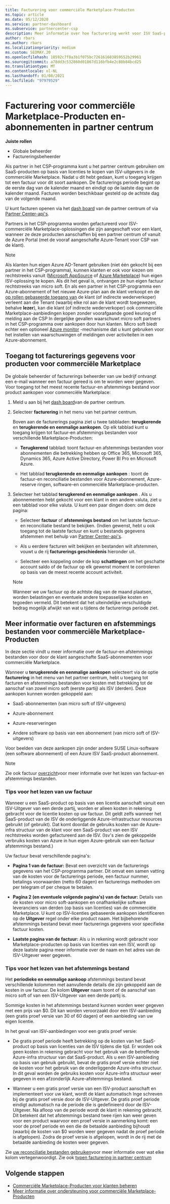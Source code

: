 ```yaml
---
title: Facturering voor commerciële Marketplace-Producten
ms.topic: article
ms.date: 05/12/2020
ms.service: partner-dashboard
ms.subservice: partnercenter-csp
description: Meer informatie over hoe facturering werkt voor ISV SaaS-producten of-abonnementen die zijn aangeschaft voor klanten van de commerciële Marketplace binnen het partner centrum.
author: rbars
ms.author: rbars
ms.localizationpriority: medium
ms.custom: SEOMAY.20
ms.openlocfilehash: 10592c7f8a3b1f075bc726161603859552b29961
ms.sourcegitcommit: a78dd3c532860d01867d116bfb4e2c88b84bcd25
ms.translationtype: MT
ms.contentlocale: nl-NL
ms.lasthandoff: 01/08/2021
ms.locfileid: "97979529"
---
```

# <a name="billing-for-commercial-marketplace-products-and-subscriptions-in-partner-center"></a>Facturering voor commerciële Marketplace-Producten en-abonnementen in partner centrum


**Juiste rollen**

- Globale beheerder
- Factureringsbeheerder

Als partner in het CSP-programma kunt u het partner centrum gebruiken om SaaS-producten op basis van licenties te kopen van ISV-uitgevers in de commerciële Marketplace. Nadat u dit hebt gedaan, kunt u toegang krijgen tot een factuur voor dit soort aankopen. De facturerings periode begint op de eerste dag van de kalender maand en eindigt op de laatste dag van de kalender maand. Facturen worden beschikbaar gesteld op de achtste dag van de volgende maand.

U kunt facturen openen via het [dash board](https://partner.microsoft.com/dashboard/) van de partner centrum of via [Partner Center-api's](/partner-center/develop/).

Partners in het CSP-programma worden gefactureerd voor ISV-commerciële Marketplace-oplossingen die zijn aangeschaft voor een klant, wanneer ze deze producten aanschaffen bij een partner centrum of vanuit de Azure Portal (met de vooraf aangeschafte Azure-Tenant voor CSP van de klant).

>[!NOTE]
>Als klanten hun eigen Azure AD-Tenant gebruiken (niet één gekocht bij een partner in het CSP-programma), kunnen klanten er ook voor kiezen om rechtstreeks vanuit ([Microsoft AppSource](https://appsource.microsoft.com/) of [Azure Marketplace](https://azuremarketplace.microsoft.com/)) hun eigen ISV-oplossing te kopen. Als dit het geval is, ontvangen ze hun eigen factuur rechtstreeks van micro soft. En als een partner in het CSP-programma een Azure-abonnement of het nieuwe Azure-plan aan de klant verkoopt en de [op rollen gebaseerde toegang van](/azure/role-based-access-control/built-in-roles) de klant (of indirecte wederverkoper) verleent aan die Tenant (waarbij elke rol aan de klant wordt toegewezen, behalve **lezer**), kan die klant (of indirecte wederverkoper) ook commerciële Marketplace-aanbiedingen kopen zonder voorafgaande goed keuring of melding aan de CSP In dergelijke gevallen waarschuwt micro soft partners in het CSP-programma over aankopen door hun klanten. Micro soft biedt echter een optioneel [Azure monitor](/azure/azure-monitor/platform/alerts-activity-log) -mechanisme dat u kunt gebruiken voor het instellen van waarschuwingen of meldingen over activiteiten in een Azure-abonnement.

## <a name="access-billing-information-for-commercial-marketplace-products"></a>Toegang tot facturerings gegevens voor producten voor commerciële Marketplace

De globale beheerder of facturerings beheerder van uw bedrijf ontvangt een e-mail wanneer een factuur gereed is om te worden weer gegeven. Voor toegang tot het meest recente factuur-en afstemmings bestand voor product aankopen voor commerciële Marketplace:

1. Meld u aan bij het [dash board](https://partner.microsoft.com/dashboard/)van de partner centrum.

2. Selecteer **facturering** in het menu van het partner centrum. 

    Boven aan de facturerings pagina ziet u twee tabbladen: **terugkerende** en **terugkerende en eenmalige aankopen**. Op elk tabblad kunt u toegang krijgen tot factuur-en afstemmings bestanden voor verschillende Marketplace-Producten:

    - **Terugkerend** tabblad: toont factuur-en afstemmings bestanden voor abonnementen die betrekking hebben op Office 365, Microsoft 365, Dynamics 365, Azure Active Directory, Power BI Pro en Microsoft Azure.

    - Het tabblad **terugkerende en eenmalige aankopen** : toont de factuur-en reconciliatie bestanden voor Azure-abonnement, Azure-reserve ringen, software-en commerciële Marketplace-producten.
  
3. Selecteer het tabblad **terugkerend en eenmalige aankopen** . Als u abonnementen hebt gekocht voor een klant in een andere valuta, ziet u een tabblad voor elke valuta. U kunt een paar dingen doen: om deze pagina:

    - Selecteer **factuur** of **afstemmings bestand** om het laatste factuur-en reconciliatie bestand te bekijken. (Indien gewenst, hebt u ook toegang tot de laatste factuur en kunt u bestands gegevens afstemmen met behulp van [Partner Center-api's](/partner-center/develop/).

    - Als u eerdere facturen wilt bekijken en bestanden wilt afstemmen, vouwt u de rij **facturerings geschiedenis** hieronder uit.

    - Selecteer een koppeling onder de kop **schattingen** om het geschatte account saldo of de factuur op elk gewenst moment te controleren op basis van de meest recente account activiteit.  

    >[!NOTE]
    > Wanneer we uw factuur op de achtste dag van de maand plaatsen, worden belastingen en eventuele andere toepasselijke kosten en tegoeden vermeld. Dit betekent dat het uiteindelijke verschuldigde bedrag mogelijk afwijkt van wat u tijdens de facturerings periode ziet.

## <a name="more-about-invoices-and-recon-files-for-commercial-marketplace-products"></a>Meer informatie over facturen en afstemmings bestanden voor commerciële Marketplace-Producten

In deze sectie vindt u meer informatie over de factuur-en afstemmings bestanden voor door de klant aangeschafte SaaS-abonnementen voor commerciële Marketplace.

Wanneer u **terugkerende en eenmalige aankopen** selecteert via de optie **facturering** in het menu van het partner centrum, hebt u toegang tot facturen en afstemmings bestanden voor kosten met betrekking tot de aanschaf van zowel micro soft (eerste partij) als ISV (derden). Deze aankopen kunnen worden gekoppeld aan:

- SaaS-abonnementen (van micro soft of ISV-uitgevers)

- Azure-abonnement

- Azure-reserveringen

- Andere software op basis van een abonnement (van micro soft of ISV-uitgevers)

Voor beelden van deze aankopen zijn onder andere SUSE Linux-software (een software abonnement) of een Azure ISV SaaS-product abonnement.

>[!NOTE]
> Zie ook factuur [overzicht](billing.md)voor meer informatie over het lezen van factuur-en afstemmings bestanden.

### <a name="tips-on-reading-your-invoice"></a>Tips voor het lezen van uw factuur

Wanneer u een SaaS-product op basis van een licentie aanschaft vanuit een ISV-Uitgever van een derde partij, worden er alleen kosten in rekening gebracht voor de licentie kosten op uw factuur. Dit geldt zelfs wanneer het SaaS-product van de ISV de onderliggende Azure-infrastructuur resources gebruikt (of gebruikt). Dat komt doordat de gebruiks kosten van de Azure-infra structuur van de klant voor een SaaS-product van een ISV rechtstreeks worden gefactureerd aan de ISV. (Isv's zien de gekoppelde verbruiks kosten van Azure in hun eigen Azure-gebruik van een factuur afstemmings bestand.)

Uw factuur bevat verschillende pagina's:

- **Pagina 1 van de factuur:** Bevat een overzicht van de facturerings gegevens van het CSP-programma partner. Dit omvat een samen vatting van de kosten voor de facturerings periode, een factuur nummer, betalings voorwaarden (netto 60 dagen) en facturerings methoden om per telegram of per cheque te betalen.

- **Pagina 2 (en eventuele volgende pagina's) van de factuur:** Details van de kosten voor micro soft-aankopen en onafhankelijke software leveranciers van derden (op basis van licenties) van de commerciële Marketplace. U kunt op ISV-licenties gebaseerde aankopen identificeren op de **Uitgever** regel onder elke product naam. Het bijbehorende afstemmings bestand bevat meer facturerings gegevens voor specifieke factuur kosten.

- **Laatste pagina van de factuur:** Als u in rekening wordt gebracht voor Marketplace-producten op basis van licenties van een ISV, wordt op deze laatste pagina meer informatie over de naam en het adres van de ISV-Uitgever weer gegeven.

### <a name="tips-on-reading-your-reconciliation-file"></a>Tips voor het lezen van het afstemmings bestand

Het **periodieke en eenmalige aankoop** afstemmings bestand bevat verschillende kolommen met aanvullende details die zijn gekoppeld aan de kosten in uw factuur. De kolom **Uitgever** naam toont of de aanschaf van micro soft of van een ISV-Uitgever van een derde partij is.

Sommige kosten in het afstemmings bestand kunnen worden weer gegeven met een prijs van $0. Dit kan worden veroorzaakt door een ISV-aanbieding (een gratis proef versie van 30 of 60 dagen) of een aanbieding van uw eigen licentie.

In het geval van ISV-aanbiedingen voor een gratis proef versie:

- De gratis proef periode heeft betrekking op de kosten van het SaaS-product op basis van licenties van de ISV tijdens die tijd. Er worden ook geen kosten in rekening gebracht voor het gebruik van de betreffende Azure-infra structuur van dat SaaS-product.  Als u een ISV-aanbieding op basis van gebruik gebruikt, bevat de gratis proef versie echter niet de kosten voor het gebruik van de onderliggende Azure-infra structuur. In dit geval worden de gebruiks kosten voor Azure-infra structuur weer gegeven in een afzonderlijk Azure-afstemmings bestand.

- Wanneer u een gratis proef versie van een ISV-product aanschaft en implementeert voor uw klant, wordt de klant automatisch Inge schreven bij de gratis proef versie door de ISV-Uitgever. De gratis proef periode eindigt automatisch na de periode die is gedefinieerd door de ISV-Uitgever. Na afloop van de periode wordt de klant in rekening gebracht. Dit betekent dat het afstemmings bestand twee rijen kan weer geven voor een product waarvoor een proef versie in aanmerking komt: een voor de proef periode en een die de betaalde aanbieding bijhoudt (waarbij de kosten van $0 worden weer gegeven nadat de proef periode is afgelopen). Zodra de proef versie is afgelopen, wordt in de rij met de betaalde aanbieding de kosten weer gegeven. 

Zie [uw reconciliatie bestanden gebruiken](use-the-reconciliation-files.md)voor meer informatie over wat elke kolom vertegenwoordigt. Zie ook [typen facturering in partner centrum](billing-different-types.md)

## <a name="next-steps"></a>Volgende stappen

- [Commerciële Marketplace-Producten voor klanten beheren](csp-commercial-marketplace-manage.md)
- [Meer informatie over ondersteuning voor commerciële Marketplace-Producten](csp-commercial-marketplace-support.md)